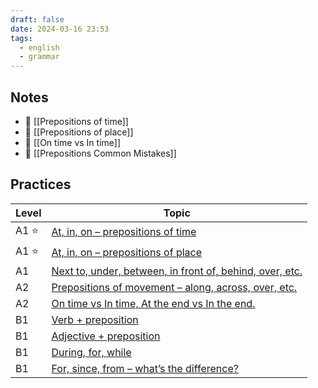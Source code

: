 ```yaml
---
draft: false
date: 2024-03-16 23:53
tags:
  - english
  - grammar
---
```


## Notes

- 📝 [[Prepositions of time]]
- 📝 [[Prepositions of place]]
- 📝 [[On time vs In time]]
- 🤔 [[Prepositions Common Mistakes]]

## Practices

| Level | Topic                                                                                                                                             |
| ----- | ------------------------------------------------------------------------------------------------------------------------------------------------- |
| A1 ⭐  | [At, in, on – prepositions of time](https://test-english.com/grammar-points/a1/at-in-on-prepositions-time/)                                       |
| A1 ⭐  | [At, in, on – prepositions of place](https://test-english.com/grammar-points/a1/at-in-on-prepositions-of-place/)                                  |
| A1    | [Next to, under, between, in front of, behind, over, etc.](https://test-english.com/grammar-points/a1/next-to-under-between-in-front-behind-etc/) |
| A2    | [Prepositions of movement – along, across, over, etc.](https://test-english.com/grammar-points/a2/prepositions-of-movement/)                      |
| A2    | [On time vs In time, At the end vs In the end.](https://test-english.com/grammar-points/a2/on-time-vs-in-time-at-the-end-vs-in-the-end/)          |
| B1    | [Verb + preposition](https://test-english.com/grammar-points/b1/verb-preposition/)                                                                |
| B1    | [Adjective + preposition](https://test-english.com/grammar-points/b1/adjective-preposition/)                                                      |
| B1    | [During, for, while](https://test-english.com/grammar-points/b1/during-for-while/)                                                                |
| B1    | [For, since, from – what’s the difference?](https://test-english.com/grammar-points/b1/for-since-from-difference/)                                |
